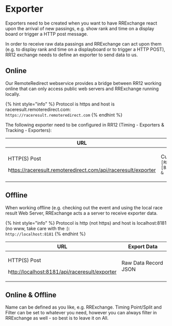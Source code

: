 # Exporter

Exporters need to be created when you want to have RRExchange react upon the arrival of new passings, e.g. show rank and time on a display board or trigger a HTTP post message.&#x20;

In order to receive raw data passings and RRExchange can act upon them (e.g. to display rank and time on a displayboard or to trigger a HTTP POST), RR12 exchange needs to define an exporter to send data to us.&#x20;

## Online

Our RemoteRedirect webservice provides a bridge between RR12 working online that can only access public web servers and RRExchange running locally.&#x20;

{% hint style="info" %}
Protocol is https and host is raceresult.remoteredirect.com:\
`https://raceresult.remoteredirect.com`
{% endhint %}

The following exporter need to be configured in RR12 (Timing - Exporters & Tracking - Exporters):

| URL                                                                                                                                                 | Export Data                                                                                     |
| --------------------------------------------------------------------------------------------------------------------------------------------------- | ----------------------------------------------------------------------------------------------- |
| <p>HTTP(S) Post</p><p>h<a href="http://localhost:8181/api/raceresult/exporter">ttps://raceresult.remoteredirect.com/api/raceresult/exporter</a></p> | <p>Custom<br><code>[RD_TimingPoint]&#x26;";"&#x26;[Bib] &#x26; ";" &#x26; [Event.ID]</code></p> |



## Offline

When working offline (e.g. checking out the event and using the local race result Web Server, RRExchange acts a a server to receive exporter data.

{% hint style="info" %}
Protocol is http (not https) and host is localhost:8181 (no www, take care with the :):\
`http://localhost:8181`
{% endhint %}

| URL                                                                                                                                 | Export Data          |
| ----------------------------------------------------------------------------------------------------------------------------------- | -------------------- |
| <p>HTTP(S) Post</p><p>h<a href="http://localhost:8181/api/raceresult/exporter">ttp://localhost:8181/api/raceresult/exporter</a></p> | Raw Data Record JSON |

## Online & Offline

Name can be defined as you like, e.g. RRExchange. Timing Point/Split and Filter can be set to whatever you need, however you can always filter in RRExchange as well - so best is to leave it on All.&#x20;
